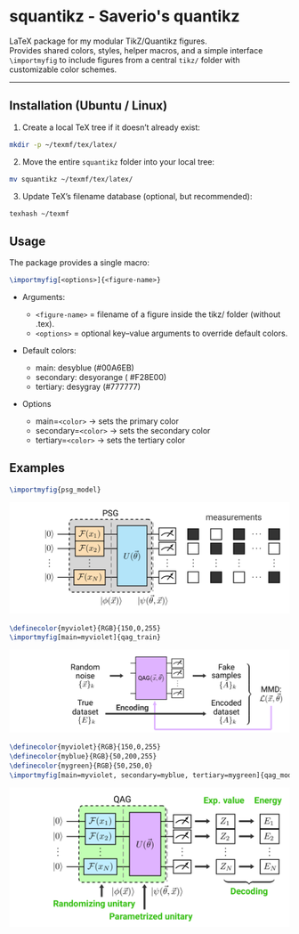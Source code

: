 # squantikz - Saverio's quantikz

LaTeX package for my modular TikZ/Quantikz figures.  
Provides shared colors, styles, helper macros, and a simple interface `\importmyfig` to include figures from a central `tikz/` folder with customizable color schemes.

---

## Installation (Ubuntu / Linux)

1. Create a local TeX tree if it doesn’t already exist:

```bash
mkdir -p ~/texmf/tex/latex/
```

2. Move the entire `squantikz` folder into your local tree:

```bash
mv squantikz ~/texmf/tex/latex/
```

3. Update TeX’s filename database (optional, but recommended):

```bash
texhash ~/texmf
```

## Usage
The package provides a single macro:

```latex
\importmyfig[<options>]{<figure-name>}
```
* Arguments:
    * `<figure-name>` = filename of a figure inside the tikz/ folder (without .tex).
    * `<options>` = optional key–value arguments to override default colors.

* Default colors:
    * main: desyblue (#00A6EB)
    * secondary: desyorange ( #F28E00)
    * tertiary: desygray (#777777)

* Options
    * main=`<color>` → sets the primary color
    * secondary=`<color>` → sets the secondary color
    * tertiary=`<color>` → sets the tertiary color

## Examples

```latex
\importmyfig{psg_model}
```
![ex1](./assets/psg_model.png)

```latex
\definecolor{myviolet}{RGB}{150,0,255}
\importmyfig[main=myviolet]{qag_train}
```
![ex2](./assets/qag_train.png)


```latex
\definecolor{myviolet}{RGB}{150,0,255}
\definecolor{myblue}{RGB}{50,200,255}
\definecolor{mygreen}{RGB}{50,250,0}
\importmyfig[main=myviolet, secondary=myblue, tertiary=mygreen]{qag_model}
```
![ex3](./assets/qag_model.png)